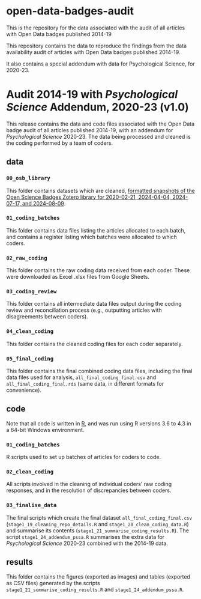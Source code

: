 # open-data-badges-audit
This is the repository for the data associated with the audit of all articles with Open Data badges published 2014-19

This repository contains the data to reproduce the findings from the data availability audit of articles with Open Data badges published 2014-19.

It also contains a special addendum with data for Psychological Science, for 2020-23.

# Audit 2014-19 with _Psychological Science_ Addendum, 2020-23 (v1.0)

This release contains the data and code files associated with the Open Data badge audit of all articles published 2014-19, with an addendum for _Psychological Science_ 2020-23. The data being processed and cleaned is the coding performed by a team of coders.

## data

### `00_osb_library`

This folder contains datasets which are cleaned, [formatted snapshots of the Open Science Badges Zotero library for 2020-02-21, 2024-04-04, 2024-07-17, and 2024-08-09](https://doi.org/10.5281/zenodo.13899255).

### `01_coding_batches`

This folder contains data files listing the articles allocated to each batch, and contains a register listing which batches were allocated to which coders.

### `02_raw_coding`

This folder contains the raw coding data received from each coder. These were downloaded as Excel .xlsx files from Google Sheets.

### `03_coding_review`

This folder contains all intermediate data files output during the coding review and reconciliation process (e.g., outputting articles with disagreements between coders).

### `04_clean_coding`

This folder contains the cleaned coding files for each coder separately.

### `05_final_coding`

This folder contains the final combined coding data files, including the final data files used for analysis, `all_final_coding_final.csv` and `all_final_coding_final.rds` (same data, in different formats for convenience).

## code

Note that all code is written in [R](https://www.r-project.org/), and was run using R versions 3.6 to 4.3 in a 64-bit Windows environment.

### `01_coding_batches`

R scripts used to set up batches of articles for coders to code.

### `02_clean_coding`

All scripts involved in the cleaning of individual coders' raw coding responses, and in the resolution of discrepancies between coders.

### `03_finalise_data`

The final scripts which create the final dataset `all_final_coding_final.csv` (`stage1_19_cleaning_repo_details.R` and `stage1_20_clean_coding_data.R`) and summarise its contents (`stage1_21_summarise_coding_results.R`). The script `stage1_24_addendum_pssa.R` summarises the extra data for _Psychological Science_ 2020-23 combined with the 2014-19 data.

## results

This folder contains the figures (exported as images) and tables (exported as CSV files) generated by the scripts `stage1_21_summarise_coding_results.R` and `stage1_24_addendum_pssa.R`.
